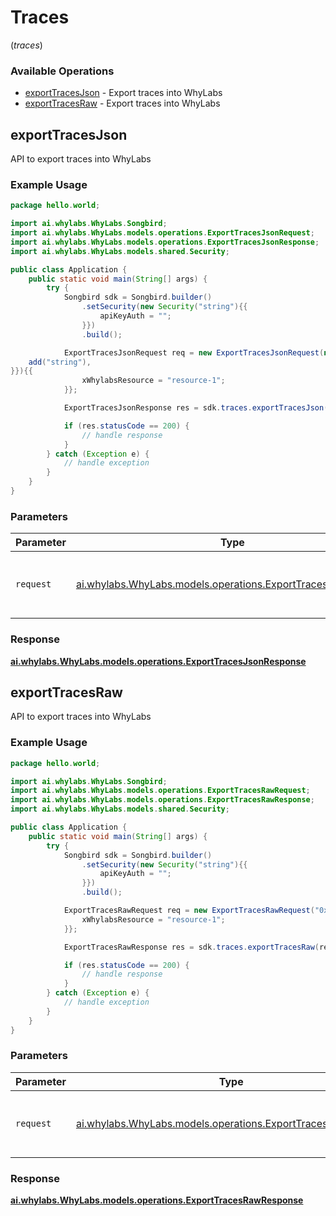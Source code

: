 # Traces
(*traces*)

### Available Operations

* [exportTracesJson](#exporttracesjson) - Export traces into WhyLabs
* [exportTracesRaw](#exporttracesraw) - Export traces into WhyLabs

## exportTracesJson

API to export traces into WhyLabs

### Example Usage

```java
package hello.world;

import ai.whylabs.WhyLabs.Songbird;
import ai.whylabs.WhyLabs.models.operations.ExportTracesJsonRequest;
import ai.whylabs.WhyLabs.models.operations.ExportTracesJsonResponse;
import ai.whylabs.WhyLabs.models.shared.Security;

public class Application {
    public static void main(String[] args) {
        try {
            Songbird sdk = Songbird.builder()
                .setSecurity(new Security("string"){{
                    apiKeyAuth = "";
                }})
                .build();

            ExportTracesJsonRequest req = new ExportTracesJsonRequest(new String[]{{
    add("string"),
}}){{
                xWhylabsResource = "resource-1";
            }};            

            ExportTracesJsonResponse res = sdk.traces.exportTracesJson(req);

            if (res.statusCode == 200) {
                // handle response
            }
        } catch (Exception e) {
            // handle exception
        }
    }
}
```

### Parameters

| Parameter                                                                                                          | Type                                                                                                               | Required                                                                                                           | Description                                                                                                        |
| ------------------------------------------------------------------------------------------------------------------ | ------------------------------------------------------------------------------------------------------------------ | ------------------------------------------------------------------------------------------------------------------ | ------------------------------------------------------------------------------------------------------------------ |
| `request`                                                                                                          | [ai.whylabs.WhyLabs.models.operations.ExportTracesJsonRequest](../../models/operations/ExportTracesJsonRequest.md) | :heavy_check_mark:                                                                                                 | The request object to use for the request.                                                                         |


### Response

**[ai.whylabs.WhyLabs.models.operations.ExportTracesJsonResponse](../../models/operations/ExportTracesJsonResponse.md)**


## exportTracesRaw

API to export traces into WhyLabs

### Example Usage

```java
package hello.world;

import ai.whylabs.WhyLabs.Songbird;
import ai.whylabs.WhyLabs.models.operations.ExportTracesRawRequest;
import ai.whylabs.WhyLabs.models.operations.ExportTracesRawResponse;
import ai.whylabs.WhyLabs.models.shared.Security;

public class Application {
    public static void main(String[] args) {
        try {
            Songbird sdk = Songbird.builder()
                .setSecurity(new Security("string"){{
                    apiKeyAuth = "";
                }})
                .build();

            ExportTracesRawRequest req = new ExportTracesRawRequest("0x13AeB07844".getBytes()){{
                xWhylabsResource = "resource-1";
            }};            

            ExportTracesRawResponse res = sdk.traces.exportTracesRaw(req);

            if (res.statusCode == 200) {
                // handle response
            }
        } catch (Exception e) {
            // handle exception
        }
    }
}
```

### Parameters

| Parameter                                                                                                        | Type                                                                                                             | Required                                                                                                         | Description                                                                                                      |
| ---------------------------------------------------------------------------------------------------------------- | ---------------------------------------------------------------------------------------------------------------- | ---------------------------------------------------------------------------------------------------------------- | ---------------------------------------------------------------------------------------------------------------- |
| `request`                                                                                                        | [ai.whylabs.WhyLabs.models.operations.ExportTracesRawRequest](../../models/operations/ExportTracesRawRequest.md) | :heavy_check_mark:                                                                                               | The request object to use for the request.                                                                       |


### Response

**[ai.whylabs.WhyLabs.models.operations.ExportTracesRawResponse](../../models/operations/ExportTracesRawResponse.md)**

